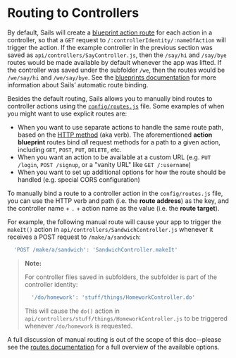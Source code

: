 # Routing to Controllers

By default, Sails will create a [blueprint action route](http://sailsjs.com/documentation/reference/blueprint-api) for each action in a controller, so that a `GET` request to `/:controllerIdentity/:nameOfAction` will trigger the action.  If the example controller in the previous section was saved as `api/controllers/SayController.js`, then the `/say/hi` and `/say/bye` routes would be made available by default whenever the app was lifted.  If the controller was saved under the subfolder `/we`, then the routes would be `/we/say/hi` and `/we/say/bye`.  See the [blueprints documentation](http://sailsjs.com/documentation/reference/blueprint-api) for more information about Sails&rsquo; automatic route binding.

Besides the default routing, Sails allows you to manually bind routes to controller actions using the [`config/routes.js`](http://sailsjs.com/documentation/concepts/Routes) file.  Some examples of when you might want to use explicit routes are:

+ When you want to use separate actions to handle the same route path, based on the [HTTP method](http://www.w3.org/Protocols/rfc2616/rfc2616-sec9.html) (aka verb).  The aforementioned **action blueprint** routes bind *all* request methods for a path to a given action, including `GET`, `POST`, `PUT`, `DELETE`, etc.
+ When you want an action to be available at a custom URL (e.g. `PUT /login`, `POST /signup`, or a "vanity URL" like `GET /:username`)
+ When you want to set up additional options for how the route should be handled (e.g. special CORS configuration)

To manually bind a route to a controller action in the `config/routes.js` file, you can use the HTTP verb and path (i.e. the **route address**) as the key, and the controller name + `.` + action name as the value (i.e. the **route target**).

For example, the following manual route will cause your app to trigger the `makeIt()` action in `api/controllers/SandwichController.js` whenever it receives a POST request to `/make/a/sandwich`:

```js
  'POST /make/a/sandwich': 'SandwichController.makeIt'
```


> **Note:**
>
> For controller files saved in subfolders, the subfolder is part of the controller identity:
>
> ```js
>   '/do/homework': 'stuff/things/HomeworkController.do'
> ```
>
> This will cause the `do()` action in `api/controllers/stuff/things/HomeworkController.js` to be triggered whenever `/do/homework` is requested.

A full discussion of manual routing is out of the scope of this doc--please see the [routes documentation](http://sailsjs.com/documentation/concepts/Routes) for a full overview of the available options.


<docmeta name="displayName" value="Routing to Controllers">
